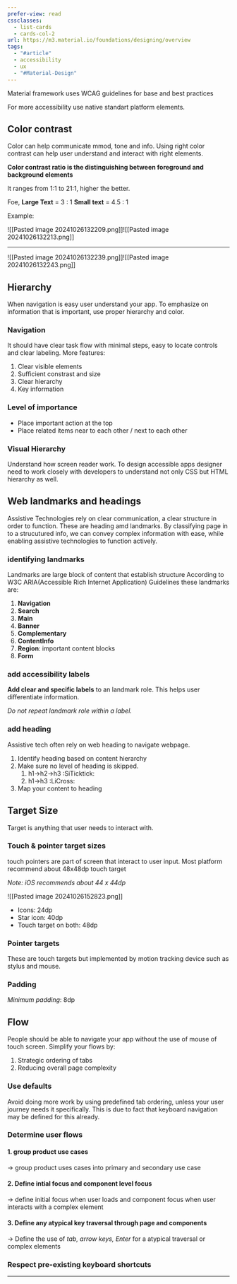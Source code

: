 ```yaml
---
prefer-view: read
cssclasses:
  - list-cards
  - cards-col-2
url: https://m3.material.io/foundations/designing/overview
tags:
  - "#article"
  - accessibility
  - ux
  - "#Material-Design"
---
```

Material framework uses WCAG guidelines for base and best practices

For more accessibility use native standart platform elements.

## Color contrast
Color can help communicate mmod, tone and info. Using right color contrast can help user understand and interact with right elements.

__Color contrast ratio is the distinguishing between foreground and background elements__

It ranges from 1:1 to 21:1, higher the better.

Foe,
__Large Text__ = 3 : 1
__Small text__ = 4.5 : 1

Example:

![[Pasted image 20241026132209.png]]![[Pasted image 20241026132213.png]]

---

![[Pasted image 20241026132239.png]]![[Pasted image 20241026132243.png]]

## Hierarchy

When navigation is easy user understand your app. To emphasize on information that is important, use proper hierarchy and color.

### Navigation
It should have clear task flow with minimal steps, easy to locate controls and clear labeling.
More features:
1. Clear visible elements
2. Sufficient constrast and size
3. Clear hierarchy
4. Key information

### Level of importance
- Place important action at the top
- Place related items near to each other / next to each other

### Visual Hierarchy
Understand how screen reader work. To design accessible apps designer need to work closely with developers to understand not only CSS but HTML hierarchy as well.

## Web landmarks and headings

Assistive Technologies rely on clear communication, a clear structure in order to function. These are heading amd landmarks.
By classifying page in to a strucutured info, we can convey complex information with ease, while enabling assistive technologies to function actively.

### identifying landmarks 
Landmarks are large block of content that establish structure
According to W3C ARIA(Accessible Rich Internet Application) Guidelines these landmarks are:
1. __Navigation__
2. __Search__
3. __Main__
4. __Banner__
5. __Complementary__
6. __ContentInfo__
7. __Region__: important content blocks
8. __Form__

### add accessibility labels
__Add clear and specific labels__ to an  landmark role. This helps user differentiate information.

_Do not repeat landmark role within a label._

### add heading
Assistive tech often rely on web heading to navigate webpage.
1. Identify heading based on content hierarchy
2. Make sure no level of heading is skipped. 
	1. h1->h2->h3 :SiTicktick: 
	2. h1->h3 :LiCross:
3. Map your content to heading 

## Target Size
Target is anything that user needs to interact with.

### Touch & pointer target sizes
touch pointers are part of screen that interact to user input.
Most platform recommend about 48x48dp touch target

_Note: iOS recommends about 44 x 44dp_

![[Pasted image 20241026152823.png]]

- Icons: 24dp
- Star icon: 40dp
- Touch target on both: 48dp

### Pointer targets
These are touch targets but implemented by motion tracking device such as stylus and mouse.

### Padding
_Minimum padding_: 8dp

## Flow

People should be able to navigate your app without the use of mouse of touch screen. Simplify your flows by:
1. Strategic ordering of tabs
2. Reducing overall page complexity

### Use defaults

Avoid doing more work by using predefined tab ordering, unless your user journey needs it specifically. This is due to fact that keyboard navigation may be defined for this already.

### Determine user flows

#### 1. group product use cases
 -> group product uses cases into primary and secondary use case
#### 2. Define intial focus and component level focus
-> define initial focus when user loads and component focus when user interacts with a complex element

#### 3. Define any atypical key traversal through page and components
-> Define the use of _tab, arrow keys, Enter_ for a atypical traversal or complex elements

### Respect pre-existing keyboard shortcuts

---
